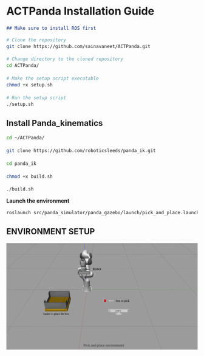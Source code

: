 # ACTPanda Installation Guide

```markdown
## Make sure to install ROS first
```
```bash
# Clone the repository
git clone https://github.com/sainavaneet/ACTPanda.git

# Change directory to the cloned repository
cd ACTPanda/

# Make the setup script executable
chmod +x setup.sh

# Run the setup script
./setup.sh
```


## Install Panda_kinematics
```bash
cd ~/ACTPanda/

git clone https://github.com/roboticsleeds/panda_ik.git

cd panda_ik

chmod +x build.sh

./build.sh
```

 **Launch the environment**

```bash
roslaunch src/panda_simulator/panda_gazebo/launch/pick_and_place.launch
```

## ENVIRONMENT SETUP

![Environment Image](https://github.com/sainavaneet/ACTPanda/raw/main/results/env.jpg)
```


